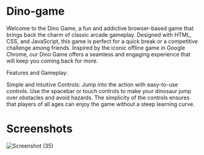 # Dino-game
Welcome to the Dino Game, a fun and addictive browser-based game that brings back the charm of classic arcade gameplay. Designed with HTML, CSS, and JavaScript, this game is perfect for a quick break or a competitive challenge among friends. Inspired by the iconic offline game in Google Chrome, our Dino Game offers a seamless and engaging experience that will keep you coming back for more.

Features and Gameplay:

Simple and Intuitive Controls: Jump into the action with easy-to-use controls. Use the spacebar or touch controls to make your dinosaur jump over obstacles and avoid hazards. The simplicity of the controls ensures that players of all ages can enjoy the game without a steep learning curve.
# Screenshots
![Screenshot (35)](https://github.com/BishwanathKumarPanda/Hotel-Reservation-System/assets/138992024/8a2ca442-733d-4dd9-a559-48ab17ab1260)


